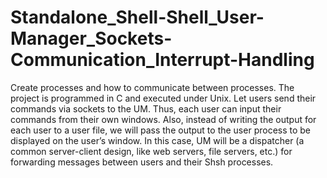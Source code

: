 # Standalone_Shell-Shell_User-Manager_Sockets-Communication_Interrupt-Handling
 Create processes and how to communicate between processes. The project is programmed in C and executed under Unix. Let users send their commands via sockets to the UM. Thus, each user can input their commands from their own windows. Also, instead of writing the output for each user to a user file, we will pass the output to the user process to be displayed on the user’s window. In this case, UM will be a dispatcher (a common server-client design, like web servers, file servers, etc.) for forwarding messages between users and their Shsh processes.
